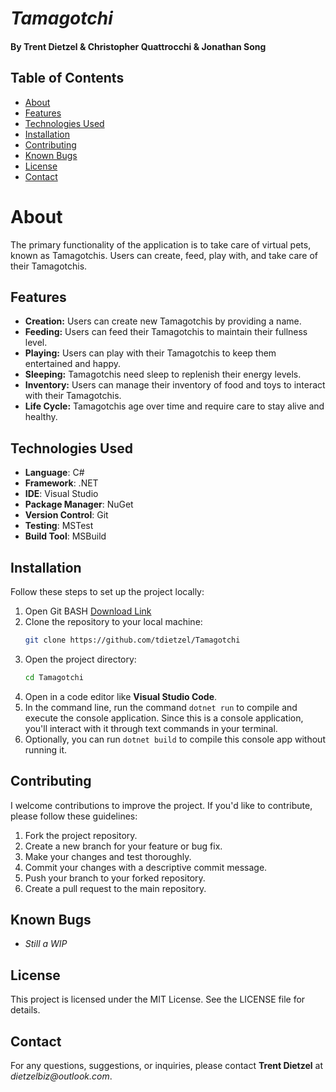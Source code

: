 # *Tamagotchi*
#### By Trent Dietzel & Christopher Quattrocchi & Jonathan Song

## Table of Contents
- [About](#about)
- [Features](#features)
- [Technologies Used](#technologies-used)
- [Installation](#installation)
- [Contributing](#contributing)
- [Known Bugs](#known-bugs)
- [License](#license)
- [Contact](#contact)

# About

The primary functionality of the application is to take care of virtual pets, known as Tamagotchis. Users can create, feed, play with, and take care of their Tamagotchis.

## Features

- **Creation:** Users can create new Tamagotchis by providing a name.
- **Feeding:** Users can feed their Tamagotchis to maintain their fullness level.
- **Playing:** Users can play with their Tamagotchis to keep them entertained and happy.
- **Sleeping:** Tamagotchis need sleep to replenish their energy levels.
- **Inventory:** Users can manage their inventory of food and toys to interact with their Tamagotchis.
- **Life Cycle:** Tamagotchis age over time and require care to stay alive and healthy.

## Technologies Used
- **Language**: C#
- **Framework**: .NET
- **IDE**: Visual Studio
- **Package Manager**: NuGet
- **Version Control**: Git
- **Testing**: MSTest
- **Build Tool**: MSBuild

## Installation

Follow these steps to set up the project locally:
1. Open Git BASH [Download Link](https://gitforwindows.org/)
2. Clone the repository to your local machine:
   ```bash
   git clone https://github.com/tdietzel/Tamagotchi
   ```
3. Open the project directory:
   ```bash
   cd Tamagotchi
   ```
4. Open in a code editor like __Visual Studio Code__.
5. In the command line, run the command ``` dotnet run ``` to compile and execute the console application. Since this is a console application, you'll interact with it through text commands in your terminal.
6. Optionally, you can run ``` dotnet build ``` to compile this console app without running it.

## Contributing

I welcome contributions to improve the project. If you'd like to contribute, please follow these guidelines:
1. Fork the project repository.
2. Create a new branch for your feature or bug fix.
3. Make your changes and test thoroughly.
4. Commit your changes with a descriptive commit message.
5. Push your branch to your forked repository.
6. Create a pull request to the main repository.

## Known Bugs

* _Still a WIP_

## License
This project is licensed under the MIT License. See the LICENSE file for details.

## Contact
For any questions, suggestions, or inquiries, please contact **Trent Dietzel** at _dietzelbiz@outlook.com_.
